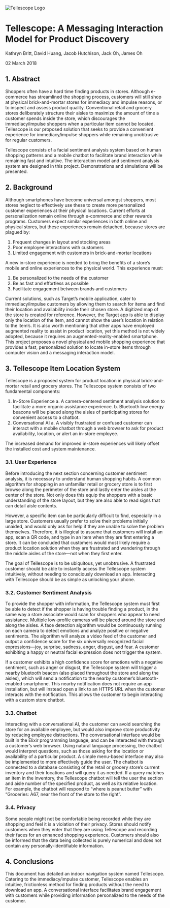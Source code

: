 ![Tellescope Logo](https://raw.githubusercontent.com/davdhng/tellescope/master/assets/logo.png)


# Tellescope: A Messaging Interaction Model for Product Discovery

Kathryn Britt, David Huang, Jacob Hutchison, Jack Oh, James Oh

02 March 2018



## 1. Abstract
Shoppers often have a hard time finding products in stores. Although e-commerce has streamlined the shopping process, customers will still shop at physical brick-and-mortar stores for immediacy and impulse reasons, or to inspect and assess product quality. Conventional retail and grocery stores deliberately structure their aisles to maximize the amount of time a customer spends inside the store, which discourages the immediacy/impulse shoppers when a particular item cannot be located. Tellescope is our proposed solution that seeks to provide a convenient experience for immediacy/impulse shoppers while remaining unobtrusive for regular customers. 

Tellescope consists of  a facial sentiment analysis system based on human shopping patterns and a mobile chatbot to facilitate brand interaction while remaining fast and intuitive. The interaction model and sentiment analysis system are designed in this project. Demonstrations and simulations will be presented. 

## 2. Background
Although smartphones have become universal amongst shoppers, most stores neglect to effectively use these to create more personalized customer experiences at their physical locations. Current efforts at personalization remain online through e-commerce and other rewards programs. Customers expect similar experiences in both online and physical stores, but these experiences remain detached, because stores are plagued by:

1.	Frequent changes in layout and stocking areas
2.	Poor employee interactions with customers
3.	Limited engagement with customers in brick-and-mortar locations

A new in-store experience is needed to bring the benefits of a store’s mobile and online experiences to the physical world. This experience must:

1.	Be personalized to the needs of the customer
2.	Be as fast and effortless as possible
3.	Facilitate engagement between brands and customers

Current solutions, such as Target’s mobile application, cater to immediacy/impulse customers by allowing them to search for items and find their location and availability inside their chosen store. A digitized map of the store is created for reference. However, the Target app is able to display only the location of the item, and cannot show the user’s location in relation to the item’s. It is also worth mentioning that other apps have employed augmented reality to assist in product location, yet this method is not widely adopted, because it requires an augmented-reality-enabled smartphone. This project proposes a novel physical and mobile shopping experience that provides a fast, personalized solution to locate in-store items through computer vision and a messaging interaction model.

## 3. Tellescope Item Location System
Tellescope is a proposed system for product location in physical brick-and-mortar retail and grocery stores. The Tellescope system consists of two fundamental components: 

1.	In-Store Experience
a.	A camera-centered sentiment analysis solution to facilitate a more organic assistance experience.
b.	Bluetooth low energy beacons will be placed along the aisles of participating stores for convenient access to a chatbot.
2.	Conversational AI
a.	A visibly frustrated or confused customer can interact with a mobile chatbot through a web browser to ask for product availability, location, or alert an in-store employee.

The increased demand for improved in-store experiences will likely offset the installed cost and system maintenance.  

### 3.1. User Experience
Before introducing the next section concerning customer sentiment analysis, it is necessary to understand human shopping habits. A common algorithm for shopping in an unfamiliar retail or grocery store is to first browse along the perimeter of the store and lastly enter the aisles at the center of the store. Not only does this equip the shoppers with a basic understanding of the store layout, but they are also able to read signs that can detail aisle contents. 

However, a specific item can be particularly difficult to find, especially in a large store. Customers usually prefer to solve their problems initially unaided, and would only ask for help if they are unable to solve the problem themselves. Therefore, it is illogical to assume that  customers will install an app, scan a QR code, and type in an item when they are first entering a store. It can be concluded that customers would most likely require a product location solution when they are frustrated and wandering through the middle aisles of the store—not when they first enter. 

The goal of Tellescope is to be ubiquitous, yet unobtrusive. A frustrated customer should be able to instantly access the Tellescope system intuitively, without needing to consciously download an app. Interacting with Tellescope should be as simple as unlocking your phone.

### 3.2. Customer Sentiment Analysis
To provide the shopper with information, the Tellescope system must first be able to detect if the shopper is having trouble finding a product, in the same way a store associate would scan for shoppers who appear to need assistance. Multiple low-profile cameras will be placed around the store and along the aisles. A face detection algorithm would be continuously running on each camera to detect emotions and analyze positive or negative sentiments. The algorithm will analyze a video feed of the customer and output a confidence score for the six universally recognized facial expressions—joy, surprise, sadness, anger, disgust, and fear. A customer exhibiting a happy or neutral facial expression does not trigger the system. 

If a customer exhibits a high confidence score for emotions with a negative sentiment, such as anger or disgust, the Tellescope system will trigger a nearby bluetooth beacon (also placed throughout the store and along the aisles), which will send a notification to the nearby customer’s bluetooth-enabled smartphone. This nearby notification does not require an app installation, but will instead open a link to an HTTPS URL when the customer interacts with the notification. This allows the customer to begin interacting with a custom store chatbot.

### 3.3. Chatbot
Interacting with a conversational AI, the customer can avoid searching the store for an available employee, but would also improve store productivity by reducing employee distractions. The conversational interface would be built in the Elixir programming language, and can be interacted with through a customer’s web browser. Using natural language processing, the chatbot would interpret questions, such as those asking for the location or availability of a particular product. A simple menu-based interface may also be implemented to more effectively guide the user.  The chatbot is connected to a database consisting of the retail or grocery store’s current inventory and their locations and will query it as needed. If a query matches an item in the inventory, the Tellescope chatbot will tell the user the section and aisle number of the specified product, as well as its relative location. For example, the chatbot will respond to “where is peanut butter” with “Groceries: A67, near the front of the store to the right”.   

### 3.4. Privacy 
Some people might not be comfortable being recorded while they are shopping and feel it is a violation of their privacy. Stores should notify customers when they enter that they are using Tellescope and recording their faces for an enhanced shopping experience. Customers should also be informed that the data being collected is purely numerical and does not contain any personally-identifiable information.

## 4. Conclusions
This document has detailed an indoor navigation system named Tellescope. Catering to the immediacy/impulse customer, Tellescope enables an intuitive, frictionless method for finding products without the need to download an app. A conversational interface facilitates brand engagement with customers while providing information personalized to the needs of the customer.






